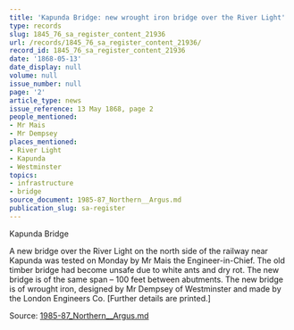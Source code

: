 ```yaml
---
title: 'Kapunda Bridge: new wrought iron bridge over the River Light'
type: records
slug: 1845_76_sa_register_content_21936
url: /records/1845_76_sa_register_content_21936/
record_id: 1845_76_sa_register_content_21936
date: '1868-05-13'
date_display: null
volume: null
issue_number: null
page: '2'
article_type: news
issue_reference: 13 May 1868, page 2
people_mentioned:
- Mr Mais
- Mr Dempsey
places_mentioned:
- River Light
- Kapunda
- Westminster
topics:
- infrastructure
- bridge
source_document: 1985-87_Northern__Argus.md
publication_slug: sa-register
---
```


Kapunda Bridge

A new bridge over the River Light on the north side of the railway near Kapunda was tested on Monday by Mr Mais the Engineer-in-Chief.  The old timber bridge had become unsafe due to white ants and dry rot.  The new bridge is of the same span – 100 feet between abutments.  The new bridge is of wrought iron, designed by Mr Dempsey of Westminster and made by the London Engineers Co.  [Further details are printed.]

Source: [1985-87_Northern__Argus.md](/downloads/markdown/1985-87_Northern__Argus.md)
